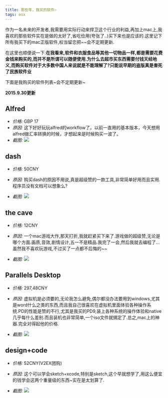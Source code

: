 ```yaml
---
title: 那些年，我买的软件~
tags: osx 
---
```


作为一名未来的开发者,我需要用实际行动来捍卫这个行业的利益,再加上mac上,我喜欢的那些软件实在是做的太好了,省吃俭用(夸张了..)买下来也是应该的.这里记下所有我买下的mac正版软件,权当留恋把~~会不定期更新.

在这里也顺便说一下:**在我看来,软件和衣服食品等其他一切物品一样,都是需要花费金钱来购买的,而并不是所谓可以随便使用.为什么去超市买东西需要付钱天经地义,而购买软件对于大多数中国人来说就是不能理解了?只能说早期的盗版真是害死了民族软件业**



下面是我购买的软件列表~会不定期更新~



**2015.9.30更新**

## Alfred

- *价格:*  GBP 17
- *原因:* 这下好好玩玩alfred的workflow了。以前一直用的基本版本，今天想用alfred做汇率转换的时候，才想起来是时候购买一波了。
- *截图:* ![](http://ww4.sinaimg.cn/large/9b85365djw1f23chuklnzj20h40bkdgm.jpg)



## dash

- *价格:* 50CNY

- *原因:* 购买dash的原因不用说,真是超级赞的一款工具,非常简单好用而且实用.程序员没有文档可以想象么?

- *截图:* ![](http://ww2.sinaimg.cn/large/9b85365djw1f23ci7sq03j20ge07bq3y.jpg)




## the cave

- *价格:* 12CNY

- *原因:* 一个mac游戏大作,那天打折,我就赶紧买下来了.游戏做的超级赞,无论是哪个方面.画质,音效,剧情设计,五一不是精品.我完了一会,然后我就去编程了...虽然我不喜欢玩游戏,不过买了一点都不后悔的~~

- *截图:* ![](http://ww2.sinaimg.cn/large/9b85365djw1f23cilzgemj20k104udgf.jpg)




## Parallels Desktop

- *价格:* 297,48CNY

- *原因:* 虚拟机是必须要的,无论我怎么避免,偶尔都没办法要用到windows,尤其是word什么之类的东西,而且我自己很喜欢在虚拟机里面体验各种操作系统.PD的性能是赞的不行,尤其是我买的PD9,装上各种系统的操作体验和native几乎每什么差别.而且装机也非常简单,一个iso文件就搞定了.总之,mac上的神器.完全对得起他的价格.

- *截图:* ![](http://ww4.sinaimg.cn/large/9b85365djw1f23cj1d0qij20ts03m74o.jpg)


## design+code

- *价格:* 52CNY(V2EX团购)

- *原因:* 这个可以学会sketch+xcode,特别是sketch,这个早就想学了,用这么便宜的钱学会这两个重量级的东西~实在是太划算了.

- *截图:* ![](http://ww1.sinaimg.cn/large/9b85365djw1f23cjcxyeej20g30b1mxz.jpg)





